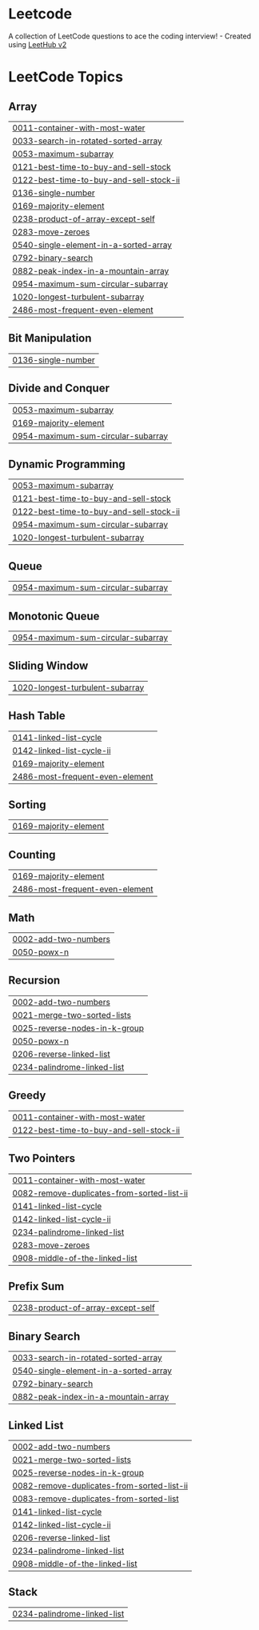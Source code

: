 # Leetcode
A collection of LeetCode questions to ace the coding interview! - Created using [LeetHub v2](https://github.com/arunbhardwaj/LeetHub-2.0)

<!---LeetCode Topics Start-->
# LeetCode Topics
## Array
|  |
| ------- |
| [0011-container-with-most-water](https://github.com/roshankumarsinha/Leetcode/tree/master/0011-container-with-most-water) |
| [0033-search-in-rotated-sorted-array](https://github.com/roshankumarsinha/Leetcode/tree/master/0033-search-in-rotated-sorted-array) |
| [0053-maximum-subarray](https://github.com/roshankumarsinha/Leetcode/tree/master/0053-maximum-subarray) |
| [0121-best-time-to-buy-and-sell-stock](https://github.com/roshankumarsinha/Leetcode/tree/master/0121-best-time-to-buy-and-sell-stock) |
| [0122-best-time-to-buy-and-sell-stock-ii](https://github.com/roshankumarsinha/Leetcode/tree/master/0122-best-time-to-buy-and-sell-stock-ii) |
| [0136-single-number](https://github.com/roshankumarsinha/Leetcode/tree/master/0136-single-number) |
| [0169-majority-element](https://github.com/roshankumarsinha/Leetcode/tree/master/0169-majority-element) |
| [0238-product-of-array-except-self](https://github.com/roshankumarsinha/Leetcode/tree/master/0238-product-of-array-except-self) |
| [0283-move-zeroes](https://github.com/roshankumarsinha/Leetcode/tree/master/0283-move-zeroes) |
| [0540-single-element-in-a-sorted-array](https://github.com/roshankumarsinha/Leetcode/tree/master/0540-single-element-in-a-sorted-array) |
| [0792-binary-search](https://github.com/roshankumarsinha/Leetcode/tree/master/0792-binary-search) |
| [0882-peak-index-in-a-mountain-array](https://github.com/roshankumarsinha/Leetcode/tree/master/0882-peak-index-in-a-mountain-array) |
| [0954-maximum-sum-circular-subarray](https://github.com/roshankumarsinha/Leetcode/tree/master/0954-maximum-sum-circular-subarray) |
| [1020-longest-turbulent-subarray](https://github.com/roshankumarsinha/Leetcode/tree/master/1020-longest-turbulent-subarray) |
| [2486-most-frequent-even-element](https://github.com/roshankumarsinha/Leetcode/tree/master/2486-most-frequent-even-element) |
## Bit Manipulation
|  |
| ------- |
| [0136-single-number](https://github.com/roshankumarsinha/Leetcode/tree/master/0136-single-number) |
## Divide and Conquer
|  |
| ------- |
| [0053-maximum-subarray](https://github.com/roshankumarsinha/Leetcode/tree/master/0053-maximum-subarray) |
| [0169-majority-element](https://github.com/roshankumarsinha/Leetcode/tree/master/0169-majority-element) |
| [0954-maximum-sum-circular-subarray](https://github.com/roshankumarsinha/Leetcode/tree/master/0954-maximum-sum-circular-subarray) |
## Dynamic Programming
|  |
| ------- |
| [0053-maximum-subarray](https://github.com/roshankumarsinha/Leetcode/tree/master/0053-maximum-subarray) |
| [0121-best-time-to-buy-and-sell-stock](https://github.com/roshankumarsinha/Leetcode/tree/master/0121-best-time-to-buy-and-sell-stock) |
| [0122-best-time-to-buy-and-sell-stock-ii](https://github.com/roshankumarsinha/Leetcode/tree/master/0122-best-time-to-buy-and-sell-stock-ii) |
| [0954-maximum-sum-circular-subarray](https://github.com/roshankumarsinha/Leetcode/tree/master/0954-maximum-sum-circular-subarray) |
| [1020-longest-turbulent-subarray](https://github.com/roshankumarsinha/Leetcode/tree/master/1020-longest-turbulent-subarray) |
## Queue
|  |
| ------- |
| [0954-maximum-sum-circular-subarray](https://github.com/roshankumarsinha/Leetcode/tree/master/0954-maximum-sum-circular-subarray) |
## Monotonic Queue
|  |
| ------- |
| [0954-maximum-sum-circular-subarray](https://github.com/roshankumarsinha/Leetcode/tree/master/0954-maximum-sum-circular-subarray) |
## Sliding Window
|  |
| ------- |
| [1020-longest-turbulent-subarray](https://github.com/roshankumarsinha/Leetcode/tree/master/1020-longest-turbulent-subarray) |
## Hash Table
|  |
| ------- |
| [0141-linked-list-cycle](https://github.com/roshankumarsinha/Leetcode/tree/master/0141-linked-list-cycle) |
| [0142-linked-list-cycle-ii](https://github.com/roshankumarsinha/Leetcode/tree/master/0142-linked-list-cycle-ii) |
| [0169-majority-element](https://github.com/roshankumarsinha/Leetcode/tree/master/0169-majority-element) |
| [2486-most-frequent-even-element](https://github.com/roshankumarsinha/Leetcode/tree/master/2486-most-frequent-even-element) |
## Sorting
|  |
| ------- |
| [0169-majority-element](https://github.com/roshankumarsinha/Leetcode/tree/master/0169-majority-element) |
## Counting
|  |
| ------- |
| [0169-majority-element](https://github.com/roshankumarsinha/Leetcode/tree/master/0169-majority-element) |
| [2486-most-frequent-even-element](https://github.com/roshankumarsinha/Leetcode/tree/master/2486-most-frequent-even-element) |
## Math
|  |
| ------- |
| [0002-add-two-numbers](https://github.com/roshankumarsinha/Leetcode/tree/master/0002-add-two-numbers) |
| [0050-powx-n](https://github.com/roshankumarsinha/Leetcode/tree/master/0050-powx-n) |
## Recursion
|  |
| ------- |
| [0002-add-two-numbers](https://github.com/roshankumarsinha/Leetcode/tree/master/0002-add-two-numbers) |
| [0021-merge-two-sorted-lists](https://github.com/roshankumarsinha/Leetcode/tree/master/0021-merge-two-sorted-lists) |
| [0025-reverse-nodes-in-k-group](https://github.com/roshankumarsinha/Leetcode/tree/master/0025-reverse-nodes-in-k-group) |
| [0050-powx-n](https://github.com/roshankumarsinha/Leetcode/tree/master/0050-powx-n) |
| [0206-reverse-linked-list](https://github.com/roshankumarsinha/Leetcode/tree/master/0206-reverse-linked-list) |
| [0234-palindrome-linked-list](https://github.com/roshankumarsinha/Leetcode/tree/master/0234-palindrome-linked-list) |
## Greedy
|  |
| ------- |
| [0011-container-with-most-water](https://github.com/roshankumarsinha/Leetcode/tree/master/0011-container-with-most-water) |
| [0122-best-time-to-buy-and-sell-stock-ii](https://github.com/roshankumarsinha/Leetcode/tree/master/0122-best-time-to-buy-and-sell-stock-ii) |
## Two Pointers
|  |
| ------- |
| [0011-container-with-most-water](https://github.com/roshankumarsinha/Leetcode/tree/master/0011-container-with-most-water) |
| [0082-remove-duplicates-from-sorted-list-ii](https://github.com/roshankumarsinha/Leetcode/tree/master/0082-remove-duplicates-from-sorted-list-ii) |
| [0141-linked-list-cycle](https://github.com/roshankumarsinha/Leetcode/tree/master/0141-linked-list-cycle) |
| [0142-linked-list-cycle-ii](https://github.com/roshankumarsinha/Leetcode/tree/master/0142-linked-list-cycle-ii) |
| [0234-palindrome-linked-list](https://github.com/roshankumarsinha/Leetcode/tree/master/0234-palindrome-linked-list) |
| [0283-move-zeroes](https://github.com/roshankumarsinha/Leetcode/tree/master/0283-move-zeroes) |
| [0908-middle-of-the-linked-list](https://github.com/roshankumarsinha/Leetcode/tree/master/0908-middle-of-the-linked-list) |
## Prefix Sum
|  |
| ------- |
| [0238-product-of-array-except-self](https://github.com/roshankumarsinha/Leetcode/tree/master/0238-product-of-array-except-self) |
## Binary Search
|  |
| ------- |
| [0033-search-in-rotated-sorted-array](https://github.com/roshankumarsinha/Leetcode/tree/master/0033-search-in-rotated-sorted-array) |
| [0540-single-element-in-a-sorted-array](https://github.com/roshankumarsinha/Leetcode/tree/master/0540-single-element-in-a-sorted-array) |
| [0792-binary-search](https://github.com/roshankumarsinha/Leetcode/tree/master/0792-binary-search) |
| [0882-peak-index-in-a-mountain-array](https://github.com/roshankumarsinha/Leetcode/tree/master/0882-peak-index-in-a-mountain-array) |
## Linked List
|  |
| ------- |
| [0002-add-two-numbers](https://github.com/roshankumarsinha/Leetcode/tree/master/0002-add-two-numbers) |
| [0021-merge-two-sorted-lists](https://github.com/roshankumarsinha/Leetcode/tree/master/0021-merge-two-sorted-lists) |
| [0025-reverse-nodes-in-k-group](https://github.com/roshankumarsinha/Leetcode/tree/master/0025-reverse-nodes-in-k-group) |
| [0082-remove-duplicates-from-sorted-list-ii](https://github.com/roshankumarsinha/Leetcode/tree/master/0082-remove-duplicates-from-sorted-list-ii) |
| [0083-remove-duplicates-from-sorted-list](https://github.com/roshankumarsinha/Leetcode/tree/master/0083-remove-duplicates-from-sorted-list) |
| [0141-linked-list-cycle](https://github.com/roshankumarsinha/Leetcode/tree/master/0141-linked-list-cycle) |
| [0142-linked-list-cycle-ii](https://github.com/roshankumarsinha/Leetcode/tree/master/0142-linked-list-cycle-ii) |
| [0206-reverse-linked-list](https://github.com/roshankumarsinha/Leetcode/tree/master/0206-reverse-linked-list) |
| [0234-palindrome-linked-list](https://github.com/roshankumarsinha/Leetcode/tree/master/0234-palindrome-linked-list) |
| [0908-middle-of-the-linked-list](https://github.com/roshankumarsinha/Leetcode/tree/master/0908-middle-of-the-linked-list) |
## Stack
|  |
| ------- |
| [0234-palindrome-linked-list](https://github.com/roshankumarsinha/Leetcode/tree/master/0234-palindrome-linked-list) |
<!---LeetCode Topics End-->
